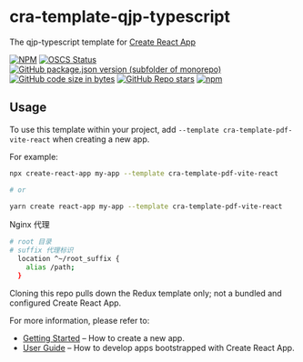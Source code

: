 # cra-template-qjp-typescript

The qjp-typescript template for [Create React App](https://github.com/facebook/create-react-app)

[![NPM](https://img.shields.io/npm/l/cra-template-qjp-typescript)](https://opensource.org/licenses/MIT)
[![OSCS Status](https://www.oscs1024.com/platform/badge/qjp88995/cra-template-qjp-typescript.svg?size=small)](https://www.oscs1024.com/project/qjp88995/cra-template-qjp-typescript?ref=badge_small)
[![GitHub package.json version (subfolder of monorepo)](https://img.shields.io/github/package-json/v/qjp88995/cra-template-qjp-typescript)](https://github.com/ditrue/cra-template-pdf-vite-react)
[![GitHub code size in bytes](https://img.shields.io/github/languages/code-size/qjp88995/cra-template-qjp-typescript)](https://github.com/ditrue/cra-template-pdf-vite-react)
[![GitHub Repo stars](https://img.shields.io/github/stars/qjp88995/cra-template-qjp-typescript?style=social)](https://github.com/ditrue/cra-template-pdf-vite-react)
[![npm](https://img.shields.io/npm/dm/cra-template-qjp-typescript)](https://www.npmjs.com/package/cra-template-pdf-vite-react)

## Usage

To use this template within your project, add `--template cra-template-pdf-vite-react` when creating a new app.

For example:

```sh
npx create-react-app my-app --template cra-template-pdf-vite-react

# or

yarn create react-app my-app --template cra-template-pdf-vite-react
```

Nginx 代理

```sh
# root 目录
# suffix 代理标识
  location ^~/root_suffix {
    alias /path;
  }
```

Cloning this repo pulls down the Redux template only; not a bundled and configured Create React App.

For more information, please refer to:

- [Getting Started](https://create-react-app.dev/docs/getting-started) – How to create a new app.
- [User Guide](https://create-react-app.dev) – How to develop apps bootstrapped with Create React App.
